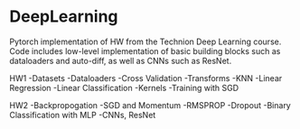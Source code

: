 # DeepLearning
Pytorch implementation of HW from the Technion Deep Learning course.
Code includes low-level implementation of basic building blocks such as dataloaders and
auto-diff, as well as CNNs such as ResNet.

HW1 
-Datasets 
-Dataloaders
-Cross Validation
-Transforms
-KNN
-Linear Regression
-Linear Classification
-Kernels
-Training with SGD

HW2 
-Backpropogation
-SGD and Momentum
-RMSPROP
-Dropout
-Binary Classification with MLP
-CNNs, ResNet
